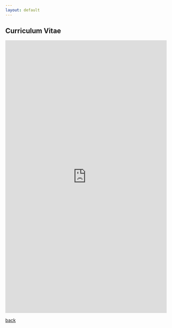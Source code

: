 ```yaml
---
layout: default
---
```


## Curriculum Vitae

<embed src="https://jlewis331.github.io/jlewis.github.io/cv.pdf" width="100%" height="850px"/>

[back](./)
